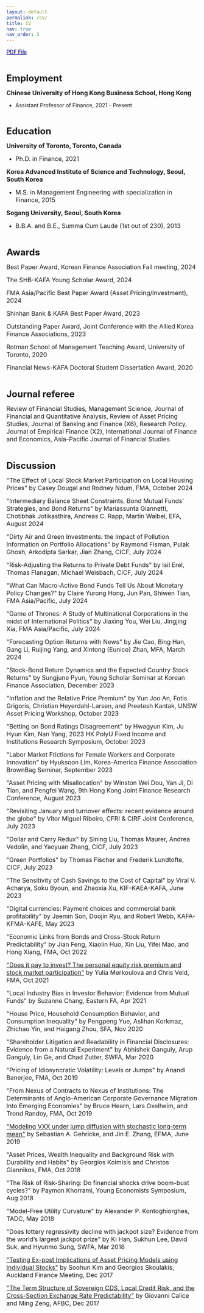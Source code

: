 ```yaml
---
layout: default
permalink: /cv/
title: CV
nav: true
nav_order: 3
---
```


<p><span style="font-size:11pt"><span style="font-family:Calibri,sans-serif"><span style="font-family:Roboto"><span style="color:navy"><a href="../assets/pdf/CV_chanikjo.pdf" style="color:#000080; text-decoration:underline"><span style="color:#000080">PDF File</span></a></span></span></span></span></p> <br> 

<p><strong><span style="font-size:18.0pt">Employment</span></strong></p>

<p><strong><span style="font-size:12.0pt">Chinese University of Hong Kong Business School, Hong Kong</span></strong></p>

<ul>
	<li>Assistant Professor of Finance, 2021 - Present</li>
</ul>

<p>&nbsp;</p>

<p><strong><span style="font-size:18.0pt">Education</span></strong></p>

<p><strong><span style="font-size:12.0pt">University of Toronto, Toronto, Canada</span></strong></p>

<ul>
	<li><span style="font-size:12pt">Ph.D. in Finance, 2021</span></li>
</ul>

<p><strong><span style="font-size:12.0pt">Korea Advanced Institute of Science and Technology, Seoul, South Korea</span></strong></p>

<ul>
	<li><span style="font-size:12.0pt">M.S. in Management Engineering with specialization in Finance, 2015</span></li>
</ul>

<p><strong><span style="font-size:12.0pt">Sogang University, Seoul, South Korea</span></strong></p>



<ul>
	<li><span style="font-size:12.0pt">B.B.A. and B.E., Summa Cum Laude (1st out of 230), 2013</span></li>
</ul>




<p>&nbsp;</p>

<p><strong><span style="font-size:18.0pt">Awards</span></strong></p>

<p><span style="font-size:12.0pt">Best Paper Award, Korean Finance Association Fall meeting, 2024</span></p>

<p><span style="font-size:12.0pt">The SHB-KAFA Young Scholar Award, 2024</span></p>

<p><span style="font-size:12.0pt">FMA Asia/Pacific Best Paper Award (Asset Pricing/Investment), 2024</span></p>

<p><span style="font-size:12.0pt">Shinhan Bank & KAFA Best Paper Award, 2023</span></p>
  
<p><span style="font-size:12.0pt">Outstanding Paper Award, Joint Conference with the Allied Korea Finance Associations, 2023</span></p>

<p><span style="font-size:12.0pt">Rotman School of Management Teaching Award, University of Toronto, 2020</span></p>

<p><span style="font-size:12.0pt">Financial News-KAFA Doctoral Student Dissertation Award, 2020</span></p>

<p>&nbsp;</p>

<p><strong><span style="font-size:18.0pt">Journal referee</span></strong></p>

<p><span style="font-size:12.0pt">Review of Financial Studies, Management Science, 
Journal of Financial and Quantitative Analysis, Review of Asset Pricing Studies, Journal of Banking and Finance (X6), Research Policy, Journal of Empirical Finance (X2), International Journal of Finance and Economics, Asia-Pacific Journal of Financial Studies</span></p>

<p>&nbsp;</p>

<p><strong><span style="font-size:18.0pt">Discussion</span></strong></p>

<p><span style="font-size:12.0pt">"The Effect of Local Stock Market Participation on Local Housing Prices" by Casey Dougal and Rodney Ndum, FMA, October 2024</span></p>

<p><span style="font-size:12.0pt">"Intermediary Balance Sheet Constraints, Bond Mutual Funds’ Strategies, and Bond Returns" by Mariassunta Giannetti, Chotibhak Jotikasthira, Andreas C. Rapp, Martin Waibel, EFA, August 2024</span></p>

<p><span style="font-size:12.0pt">"Dirty Air and Green Investments: the Impact of Pollution Information on Portfolio Allocations" by Raymond Fisman, Pulak Ghosh, Arkodipta Sarkar, Jian Zhang, CICF, July 2024</span></p>

<p><span style="font-size:12.0pt">"Risk-Adjusting the Returns to Private Debt Funds" by Isil Erel, Thomas Flanagan, Michael Weisbach, CICF, July 2024</span></p>

<p><span style="font-size:12.0pt">"What Can Macro-Active Bond Funds Tell Us About Monetary Policy Changes?" by Claire Yurong Hong, Jun Pan, Shiwen Tian, FMA Asia/Pacific, July 2024</span></p>

<p><span style="font-size:12.0pt">"Game of Thrones: A Study of Multinational Corporations in the midst of International Politics" by Jiaxing You, Wei Liu, Jingjing Xia, FMA Asia/Pacific, July 2024</span></p>

<p><span style="font-size:12.0pt">"Forecasting Option Returns with News" by Jie Cao, Bing Han, Gang Li, Ruijing Yang, and Xintong (Eunice) Zhan, MFA, March 2024</span></p>

<p><span style="font-size:12.0pt">"Stock-Bond Return Dynamics and the Expected Country Stock Returns" by Sungjune Pyun, Young Scholar Seminar at Korean Finance Association, December 2023</span></p>

<p><span style="font-size:12.0pt">"Inflation and the Relative Price Premium" by Yun Joo An, Fotis Grigoris, Christian Heyerdahl-Larsen, and Preetesh Kantak, UNSW Asset Pricing Workshop, October 2023</span></p>

<p><span style="font-size:12.0pt">"Betting on Bond Ratings Disagreement" by Hwagyun Kim, Ju Hyun Kim, Nan Yang, 2023 HK PolyU Fixed Income and Institutions Research Symposium, October 2023</span></p>

<p><span style="font-size:12.0pt">"Labor Market Frictions for Female Workers and Corporate Innovation" by Hyuksoon Lim, Korea-America Finance Association BrownBag Seminar, September 2023</span></p>

<p><span style="font-size:12.0pt">"Asset Pricing with Misallocation" by Winston Wei Dou, Yan Ji, Di Tian, and Pengfei Wang, 9th Hong Kong Joint Finance Research Conference, August 2023</span></p>

<p><span style="font-size:12.0pt">"Revisiting January and turnover effects: recent evidence around the globe" by Vitor Miguel Ribeiro, CFRI & CIRF Joint Conference, July 2023</span></p>

<p><span style="font-size:12.0pt">"Dollar and Carry Redux" by  Sining Liu, Thomas Maurer, Andrea Vedolin, and Yaoyuan Zhang, CICF, July 2023</span></p>

<p><span style="font-size:12.0pt">"Green Portfolios" by Thomas Fischer and Frederik Lundtofte, CICF, July 2023</span></p>

<p><span style="font-size:12.0pt">"The Sensitivity of Cash Savings to the Cost of Capital" by  Viral V. Acharya, Soku Byoun, and Zhaoxia Xu, KIF-KAEA-KAFA, June 2023</span></p>

<p><span style="font-size:12.0pt">"Digital currencies: Payment choices and commercial bank profitability" by Jaemin Son, Doojin Ryu, and Robert Webb, KAFA-KFMA-KAFE, May 2023</span></p>

<p><span style="font-size:12.0pt">"Economic Links from Bonds and Cross-Stock Return Predictability" by Jian Feng,  Xiaolin Huo, Xin Liu, Yifei Mao, and Hong Xiang, FMA, Oct 2022</span></p>

<p><span style="font-size:12.0pt"><a href = "https://www.sciencedirect.com/science/article/pii/S0378426621001795">"Does it pay to invest? The personal equity risk premium and stock market participation"</a> by Yulia Merkoulova and Chris Veld, FMA, Oct 2021</span></p>

<p><span style="font-size:12.0pt">"Local Industry Bias in Investor Behavior: Evidence from Mutual Funds" by Suzanne Chang, Eastern FA, Apr 2021</span></p>

<p><span style="font-size:12.0pt">"House Price, Household Consumption Behavior, and Consumption Inequality" by Pengpeng Yue, Aslihan Korkmaz, Zhichao Yin, and Haigang Zhou, SFA, Nov 2020</span></p>

<p><span style="font-size:12.0pt">"Shareholder Litigation and Readability in Financial Disclosures: Evidence from a Natural Experiment" by Abhishek Ganguly, Arup Ganguly, Lin Ge, and Chad Zutter, SWFA, Mar 2020</span></p>

<p><span style="font-size:12.0pt">"Pricing of Idiosyncratic Volatility: Levels or Jumps" by Anandi Banerjee, FMA, Oct 2019</span></p>

<p><span style="font-size:12.0pt">"From Nexus of Contracts to Nexus of Institutions: The Determinants of Anglo-American Corporate Governance Migration Into Emerging Economies" by Bruce Hearn, Lars Oxelheim, and Trond Randoy, FMA, Oct 2019</span></p>

<p><span style="font-size:12.0pt"><a href = "https://onlinelibrary.wiley.com/doi/abs/10.1002/fut.22145">"Modeling VXX under jump diffusion with stochastic long-term mean"</a> by Sebastian A. Gehricke, and Jin E. Zhang, EFMA, June 2019</span></p>

<p><span style="font-size:12.0pt">"Asset Prices, Wealth Inequality and Background Risk with Durability and Habits" by Georgios Koimisis and Christos Giannikos, FMA, Oct 2018</span></p>

<p><span style="font-size:12.0pt">"The Risk of Risk-Sharing: Do financial shocks drive boom-bust cycles?" by Paymon Khorrami, Young Economists Symposium, Aug 2018</span></p>

<p><span style="font-size:12.0pt">"Model-Free Utility Curvature" by Alexander P. Kontoghiorghes, TADC, May 2018</span></p>

<p><span style="font-size:12.0pt">"Does lottery regressivity decline with jackpot size? Evidence from the world’s largest jackpot prize" by Ki Han, Sukhun Lee, David Suk, and Hyunmo Sung, SWFA, Mar 2018</span></p>

<p><span style="font-size:12.0pt"><a href = "https://www.sciencedirect.com/science/article/pii/S0304407618300198">"Testing Ex-post Implications of Asset Pricing Models using Individual Stocks"</a> by Soohun Kim and Georgios Skoulakis, Auckland Finance Meeting, Dec 2017</span></p>

<p><span style="font-size:12.0pt"><a href = "https://onlinelibrary.wiley.com/doi/10.1002/ijfe.1798">"The Term Structure of Sovereign CDS, Local Credit Risk, and the Cross-Section Exchange Rate Predictability"</a> by Giovanni Calice and Ming Zeng, AFBC, Dec 2017</span></p>





